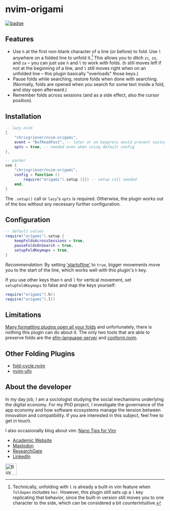 <!-- LTeX: enabled=false -->
# nvim-origami
<!-- LTeX: enabled=true -->
<a href="https://dotfyle.com/plugins/chrisgrieser/nvim-origami">
<img alt="badge" src="https://dotfyle.com/plugins/chrisgrieser/nvim-origami/shield"/></a>

## Features
- Use `h` at the first non-blank character of a line (or before) to fold. Use
  `l` anywhere on a folded line to unfold it.[^1] This allows you to ditch `zc`,
  `zo`, and `za` – you can just use `h` and `l` to work with folds. (`h` still
  moves left if not at the beginning of a line, and `l` still moves right when
  on an unfolded line – this plugin basically "overloads" those keys.)
- Pause folds while searching, restore folds when done with searching.
  (Normally, folds are opened when you search for some text inside a fold, and
  *stay* open afterward.)
- Remember folds across sessions (and as a side effect, also the cursor position).

## Installation

```lua
-- lazy.nvim
{
	"chrisgrieser/nvim-origami",
	event = "BufReadPost", -- later or on keypress would prevent saving folds
	opts = true, -- needed even when using default config
},

-- packer
use {
	"chrisgrieser/nvim-origami",
	config = function () 
		require("origami").setup ({}) -- setup call needed
	end,
}
```

The `.setup()` call or `lazy`'s `opts` is required. Otherwise, the plugin works
out of the box without any necessary further configuration.

## Configuration

```lua
-- default values
require("origami").setup {
	keepFoldsAcrossSessions = true,
	pauseFoldsOnSearch = true,
	setupFoldKeymaps = true,
}
```

*Recommendation:* By setting
['startofline'](https://neovim.io/doc/user/options.html#'startofline') to
`true`, bigger movements move you to the start of the line, which works well
with this plugin's `h` key.

If you use other keys than `h` and `l` for vertical movement, set
`setupFoldKeymaps` to false and map the keys yourself:

```lua
require("origami").h()
require("origami").l()
```

## Limitations
[Many formatting plugins open all your
folds](https://www.reddit.com/r/neovim/comments/164gg5v/preserve_folds_when_formatting/)
and unfortunately, there is nothing this plugin can do about it. The only two
tools that are able to preserve folds are the
[efm-language-server](https://github.com/mattn/efm-langserver) and
[conform.nvim](https://github.com/stevearc/conform.nvim).

## Other Folding Plugins
- [fold-cycle.nvim](https://github.com/jghauser/fold-cycle.nvim)
- [nvim-ufo](https://github.com/kevinhwang91/nvim-ufo)

<!-- vale Google.FirstPerson = NO -->
## About the developer
In my day job, I am a sociologist studying the social mechanisms underlying the
digital economy. For my PhD project, I investigate the governance of the app
economy and how software ecosystems manage the tension between innovation and
compatibility. If you are interested in this subject, feel free to get in touch.

I also occasionally blog about vim: [Nano Tips for Vim](https://nanotipsforvim.prose.sh)

- [Academic Website](https://chris-grieser.de/)
- [Mastodon](https://pkm.social/@pseudometa)
- [ResearchGate](https://www.researchgate.net/profile/Christopher-Grieser)
- [LinkedIn](https://www.linkedin.com/in/christopher-grieser-ba693b17a/)

<a href='https://ko-fi.com/Y8Y86SQ91' target='_blank'><img height='36'
style='border:0px;height:36px;' src='https://cdn.ko-fi.com/cdn/kofi1.png?v=3'
border='0' alt='Buy Me a Coffee at ko-fi.com' /></a>

[^1]: Technically, unfolding with `l` is already a built-in vim feature when
	`foldopen` includes `hor`. However, this plugin still sets up a `l` key
	replicating that behavior, since the built-in version still moves you to one
	character to the side, which can be considered a bit counterintuitive.
